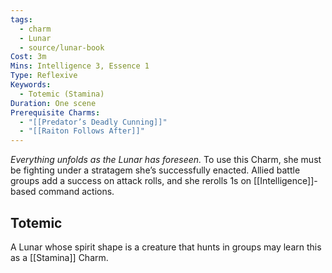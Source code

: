 ```yaml
---
tags:
  - charm
  - Lunar
  - source/lunar-book
Cost: 3m
Mins: Intelligence 3, Essence 1
Type: Reflexive
Keywords:
  - Totemic (Stamina)
Duration: One scene
Prerequisite Charms:
  - "[[Predator’s Deadly Cunning]]"
  - "[[Raiton Follows After]]"
---
```

*Everything unfolds as the Lunar has foreseen.*
To use this Charm, she must be fighting under a stratagem she’s successfully enacted. Allied battle groups add a success on attack rolls, and she rerolls 1s on [[Intelligence]]-based command actions. 
## Totemic 

A Lunar whose spirit shape is a creature that hunts in groups may learn this as a [[Stamina]] Charm.